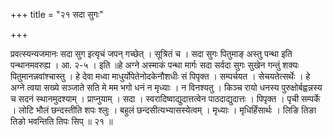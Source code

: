 +++
title = "२१ सदा सुगः"

+++

प्रवत्स्यन्यजमानः सदा सुग इत्यृचं जपन् गच्छेत् । सूत्रितं च । सदा सुगः पितुमाङ् अस्तु पन्था इति पन्थानमवरुह्य । आ. २-५ । इति ॥हे अग्ने अस्माकं पन्था मार्गः सदा सर्वदा सुगः सुखेन गन्तुं शक्यः पितुमानन्नवांश्चास्तु । हे देवा मध्वा माधुर्योपेतेनोदकेनौशधीः सं पिपृक्त । सम्पर्चयत । सेचयतेत्सर्थेः । हे अग्ने त्वया सख्ये सञ्जाते सति मे मम भगो धनं न मृध्याः । न विनश्यतु । किञ्च रायो धनस्य पुरुक्षोर्बह्वन्नस्य च सदनं स्थानमुदश्याम् । प्राप्नुयाम् । सदा । स्वरादिष्वाद्युदात्तत्वेन पाठदाद्युदात्तः । पिपृक्त । पृची सम्पर्के । लोटि भौलं छन्दस्तीति शपः श्लुः । बहुलं छन्दसीत्यभ्यासस्येत्वम् । मृध्याः । मृधिर्हिंसार्थः । लिङि तिङा तिङो भवन्तिति तिपः सिप् ॥ २१ ॥
